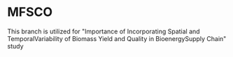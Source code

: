# MFSCO
This branch is utilized for "Importance of Incorporating Spatial and TemporalVariability of Biomass Yield and Quality in BioenergySupply Chain" study 
